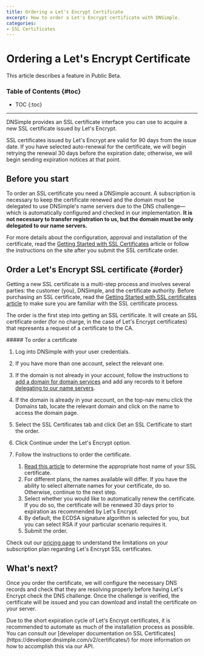 ```yaml
---
title: Ordering a Let's Encrypt Certificate
excerpt: How to order a Let's Encrypt certificate with DNSimple.
categories:
- SSL Certificates
---
```


# Ordering a Let's Encrypt Certificate

<info>
This article describes a feature in Public Beta.
</info>

### Table of Contents {#toc}

* TOC
{:toc}

---

DNSimple provides an SSL certificate interface you can use to acquire a new SSL certificate issued by Let's Encrypt.

SSL certificates issued by Let's Encrypt are valid for 90 days from the issue date. If you have selected auto-renewal for the certificate, we will begin retrying the renewal 30 days before the expiration date; otherwise, we will begin sending expiration notices at that point.


## Before you start

To order an SSL certificate you need a DNSimple account. A subscription is necessary to keep the certificate renewed and the domain must be delegated to use DNSimple's name servers due to the DNS challenge—which is automatically configured and checked in our implementation. **It is not necessary to transfer registration to us, but the domain must be only delegated to our name servers.**

For more details about the configuration, approval and installation of the certificate, read the [Getting Started with SSL Certificates](/articles/getting-started-ssl-certificates) article or follow the instructions on the site after you submit the SSL certificate order.


## Order a Let's Encrypt SSL certificate {#order}

Getting a new SSL certificate is a multi-step process and involves several parties: the customer (you), DNSimple, and the certificate authority. Before purchasing an SSL certificate, read the [Getting Started with SSL certificates article](/articles/getting-started-ssl-certificates) to make sure you are familiar with the SSL certificate process.

The order is the first step into getting an SSL certificate. It will create an SSL certificate order (for no charge, in the case of Let's Encrypt certificates) that represents a request of a certificate to the CA.

<div class="section-steps" markdown="1">
##### To order a certificate

1.  Log into DNSimple with your user credentials.
1.  If you have more than one account, select the relevant one.
1.  If the domain is not already in your account, follow the instructions to [add a domain for domain services](/articles/adding-domain) and add any records to it before [delegating to our name servers](/articles/delegating-dnsimple-hosted).
1.  If the domain is already in your account, on the top-nav menu click the <label>Domains</label> tab, locate the relevant domain and click on the name to access the domain page.
1.  Select the SSL Certificates tab and click <label>Get an SSL Certificate</label> to start the order.
1.  Click <label>Continue</label> under the Let's Encrypt option.
1.  Follow the instructions to order the certificate.

    1.  [Read this article](/articles/ssl-certificate-names) to determine the appropriate host name of your SSL certificate.
    1.  For different plans, the names available will differ. If you have the ability to select alternate names for your certificate, do so. Otherwise, continue to the next step.
    1.  Select whether you would like to automatically renew the certificate. If you do so, the certificate will be renewed 30 days prior to expiration as recommended by Let's Encrypt.
    1.  By default, the ECDSA signature algorithm is selected for you, but you can select RSA if your particular scenario requires it.
    1.  Submit the order.
</div>

Check out our [pricing page](https://dnsimple.com/pricing) to understand the limitations on your subscription plan regarding Let's Encrypt SSL certificates.

## What's next?

Once you order the certificate, we will configure the necessary DNS records and check that they are resolving properly before having Let's Encrypt check the DNS challenge. Once the challenge is verified, the certificate will be issued and you can download and install the certificate on your server.

<tip>
Due to the short expiration cycle of Let's Encrypt certificates, it is recommended to automate as much of the installation process as possible. You can consult our [developer documentation on SSL Certificates](https://developer.dnsimple.com/v2/certificates/) for more information on how to accomplish this via our API.
</tip>
